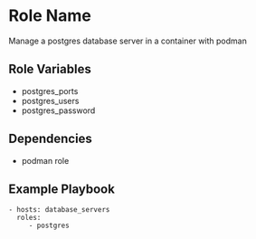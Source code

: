 Role Name
=========

Manage a postgres database server in a container with podman

Role Variables
--------------

- postgres_ports
- postgres_users
- postgres_password

Dependencies
------------

- podman role

Example Playbook
----------------

    - hosts: database_servers
      roles:
         - postgres
